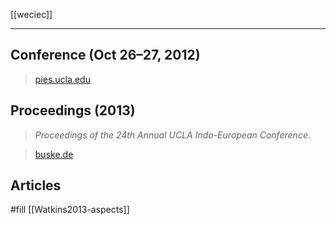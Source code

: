 [[weciec]]
***
## Conference (Oct 26–27, 2012)
> [pies.ucla.edu](https://pies.ucla.edu/conference/weciec-archives/weciec-24/)
## Proceedings (2013)
> *Proceedings of the 24th Annual UCLA Indo-European Conference*.

> [buske.de](https://buske.de/proceedings-of-the-24th-annual-ucla-indo-european-conference.html)

## Articles
#fill 
[[Watkins2013-aspects]]